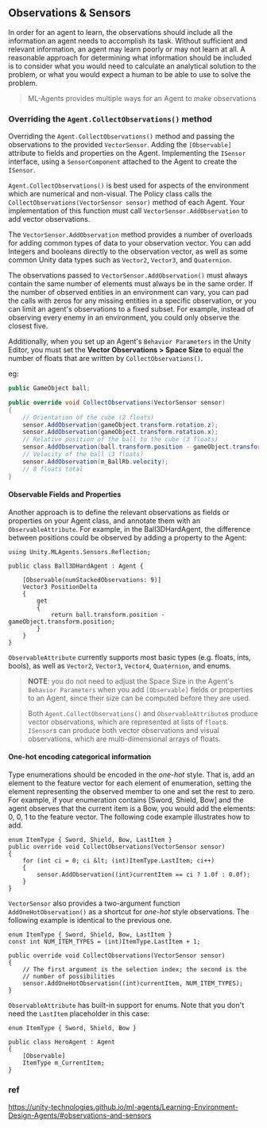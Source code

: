 ## Observations & Sensors

In order for an agent to learn, the observations should include all the information an agent needs to accomplish its task. 
Without sufficient and relevant information, an agent may learn poorly or may not learn at all. 
A reasonable approach for determining what information should be included is to consider what you would need to calculate an analytical solution to the problem, 
or what you would expect a human to be able to use to solve the problem.


> ML-Agents provides multiple ways for an Agent to make observations

### Overriding the `Agent.CollectObservations()` method

Overriding the `Agent.CollectObservations()` method and passing the observations to the provided `VectorSensor`. 
Adding the `[Observable]` attribute to fields and properties on the Agent. Implementing the `ISensor` interface, 
using a `SensorComponent` attached to the Agent to create the `ISensor`.


`Agent.CollectObservations()` is best used for aspects of the environment which are numerical and non-visual. The Policy class calls the `CollectObservations(VectorSensor sensor)` method of each Agent. Your implementation of this function must call `VectorSensor.AddObservation` to add vector observations.

The `VectorSensor.AddObservation` method provides a number of overloads for adding common types of data to your observation vector. You can add Integers and booleans directly to the observation vector, as well as some common Unity data types such as `Vector2`, `Vector3`, and `Quaternion`.



The observations passed to `VectorSensor.AddObservation()` must always contain the same number of elements must always be in the same order. If the number of observed entities in an environment can vary, you can pad the calls with zeros for any missing entities in a specific observation, or you can limit an agent's observations to a fixed subset. For example, instead of observing every enemy in an environment, you could only observe the closest five.

Additionally, when you set up an Agent's `Behavior Parameters` in the Unity Editor, you must set the **Vector Observations > Space Size** to equal the number of floats that are written by `CollectObservations()`.

eg:
```cs
public GameObject ball;

public override void CollectObservations(VectorSensor sensor)
{
    // Orientation of the cube (2 floats)
    sensor.AddObservation(gameObject.transform.rotation.z);
    sensor.AddObservation(gameObject.transform.rotation.x);
    // Relative position of the ball to the cube (3 floats)
    sensor.AddObservation(ball.transform.position - gameObject.transform.position);
    // Velocity of the ball (3 floats)
    sensor.AddObservation(m_BallRb.velocity);
    // 8 floats total
}
```



#### Observable Fields and Properties

Another approach is to define the relevant observations as fields or properties on your Agent class, and annotate them with an `ObservableAttribute`. For example, in the Ball3DHardAgent, the difference between positions could be observed by adding a property to the Agent:

```
using Unity.MLAgents.Sensors.Reflection;

public class Ball3DHardAgent : Agent {

    [Observable(numStackedObservations: 9)]
    Vector3 PositionDelta
    {
        get
        {
            return ball.transform.position - gameObject.transform.position;
        }
    }
}
```

`ObservableAttribute` currently supports most basic types (e.g. floats, ints, bools), as well as `Vector2`, `Vector3`, `Vector4`, `Quaternion`, and enums.


> **NOTE**: you do not need to adjust the Space Size in the Agent's `Behavior Parameters` when you add `[Observable]` fields or properties to an Agent, since their size can be computed before they are used.




> Both `Agent.CollectObservations()` and `ObservableAttribute`s produce vector observations, which are represented at lists of `float`s. `ISensor`s can produce both vector observations and visual observations, which are multi-dimensional arrays of floats.

#### One-hot encoding categorical information

Type enumerations should be encoded in the _one-hot_ style. That is, add an element to the feature vector for each element of enumeration, setting the element representing the observed member to one and set the rest to zero. For example, if your enumeration contains \[Sword, Shield, Bow\] and the agent observes that the current item is a Bow, you would add the elements: 0, 0, 1 to the feature vector. The following code example illustrates how to add.

```
enum ItemType { Sword, Shield, Bow, LastItem }
public override void CollectObservations(VectorSensor sensor)
{
    for (int ci = 0; ci &lt; (int)ItemType.LastItem; ci++)
    {
        sensor.AddObservation((int)currentItem == ci ? 1.0f : 0.0f);
    }
}
```

`VectorSensor` also provides a two-argument function `AddOneHotObservation()` as a shortcut for _one-hot_ style observations. The following example is identical to the previous one.

```
enum ItemType { Sword, Shield, Bow, LastItem }
const int NUM_ITEM_TYPES = (int)ItemType.LastItem + 1;

public override void CollectObservations(VectorSensor sensor)
{
    // The first argument is the selection index; the second is the
    // number of possibilities
    sensor.AddOneHotObservation((int)currentItem, NUM_ITEM_TYPES);
}
```

`ObservableAttribute` has built-in support for enums. Note that you don't need the `LastItem` placeholder in this case:

```
enum ItemType { Sword, Shield, Bow }

public class HeroAgent : Agent
{
    [Observable]
    ItemType m_CurrentItem;
}
```




### ref 
https://unity-technologies.github.io/ml-agents/Learning-Environment-Design-Agents/#observations-and-sensors

